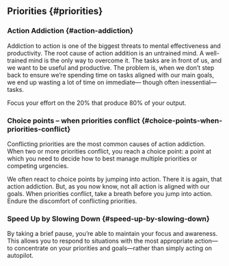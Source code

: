 ## Priorities {#priorities}

### Action Addiction {#action-addiction}

Addiction to action is one of the biggest threats to mental effectiveness and productivity. The root cause of action addition is an untrained mind. A well-trained mind is the only way to overcome it. The tasks are in front of us, and we want to be useful and productive. The problem is, when we don’t step back to ensure we’re spending time on tasks aligned with our main goals, we end up wasting a lot of time on immediate— though often inessential—tasks.

Focus your effort on the 20% that produce 80% of your output.

### Choice points – when priorities conflict {#choice-points-when-priorities-conflict}

Conflicting priorities are the most common causes of action addiction. When two or more priorities conflict, you reach a choice point: a point at which you need to decide how to best manage multiple priorities or competing urgencies.

We often react to choice points by jumping into action. There it is again, that action addiction. But, as you now know, not all action is aligned with our goals. When priorities conflict, take a breath before you jump into action. Endure the discomfort of conflicting priorities.

### Speed Up by Slowing Down {#speed-up-by-slowing-down}

By taking a brief pause, you’re able to maintain your focus and awareness. This allows you to respond to situations with the most appropriate action—to concentrate on your priorities and goals—rather than simply acting on autopilot.